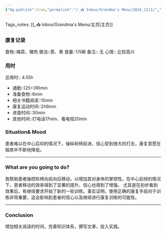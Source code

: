 ```yaml
---
{"dg-publish":true,"permalink":"/_📥 Inbox/Grandma's Menu/2024_1111/","tags":["🍛"]}
---
```


 Tags_notes: [[_📥 Inbox/Grandma's Menu/主页\|主页]]

### 康复记录
食物::梅菜、猪肉
做法::蒸、煮
食量::1/5碗
备注::  无
心情:: 比较高兴

### 用时
总用时:: 4.55h
- 通勤::(25+39)min
- 准备食物::6min
- 相关书籍阅读::10min
- 康复运动时间::2h6min
- 进食时间::30min
- 其他时间::打电话17min、看电视20min
### Situation& Mood
患者难以在中心后仰的情况下，操纵轮椅前进，信心受到很大的打击，康复意愿在锻炼中不断地降低。


___
### What are you going to do?
我帮助患者操控轮椅向前向后移动，以增加其对身体的掌控性。在中心前倾的情况下，患者移动的效率得到了显著的提升，信心也得到了增强。
尤其是在初步看到效果后，有继续要求开始了新的一轮训练。事实证明，使用正确的康复手段对于训练非常重要，这会影响到患者的信心以及继续进行康复训练的可能性。

---
### Conclusion
增加相关阅读的时间，完善知识体系，撰写文章，投入实践。